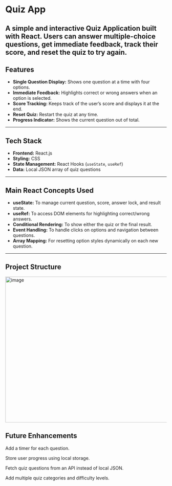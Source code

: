 # Quiz App

A simple and interactive **Quiz Application** built with **React**. Users can answer multiple-choice questions, get immediate feedback, track their score, and reset the quiz to try again.
---

## Features

- **Single Question Display:** Shows one question at a time with four options.  
- **Immediate Feedback:** Highlights correct or wrong answers when an option is selected.  
- **Score Tracking:** Keeps track of the user’s score and displays it at the end.  
- **Reset Quiz:** Restart the quiz at any time.  
- **Progress Indicator:** Shows the current question out of total.

---

## Tech Stack

- **Frontend:** React.js  
- **Styling:** CSS  
- **State Management:** React Hooks (`useState`, `useRef`)  
- **Data:** Local JSON array of quiz questions

---

## Main React Concepts Used

- **useState:** To manage current question, score, answer lock, and result state.  
- **useRef:** To access DOM elements for highlighting correct/wrong answers.  
- **Conditional Rendering:** To show either the quiz or the final result.  
- **Event Handling:** To handle clicks on options and navigation between questions.  
- **Array Mapping:** For resetting option styles dynamically on each new question.

---

## Project Structure

<img width="605" height="456" alt="image" src="https://github.com/user-attachments/assets/56473957-39bc-4200-9675-2a73c648173b" />

## Future Enhancements

Add a timer for each question.

Store user progress using local storage.

Fetch quiz questions from an API instead of local JSON.

Add multiple quiz categories and difficulty levels.

